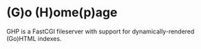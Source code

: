 # (G)o (H)ome(p)age
GHP is a FastCGI fileserver with support for dynamically-rendered (Go)HTML indexes.


